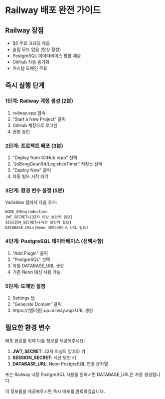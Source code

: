 # Railway 배포 완전 가이드

## Railway 장점
- $5 무료 크레딧 제공
- 슬립 모드 없음 (항상 활성)
- PostgreSQL 데이터베이스 통합 제공
- GitHub 자동 동기화
- 커스텀 도메인 무료

## 즉시 실행 단계

### 1단계: Railway 계정 생성 (2분)
1. railway.app 접속
2. "Start a New Project" 클릭
3. GitHub 계정으로 로그인
4. 권한 승인

### 2단계: 프로젝트 배포 (3분)
1. "Deploy from GitHub repo" 선택
2. "JoBongGeun94/LogisticsTimer" 저장소 선택
3. "Deploy Now" 클릭
4. 자동 빌드 시작 대기

### 3단계: 환경 변수 설정 (5분)
Variables 탭에서 다음 추가:
```
NODE_ENV=production
JWT_SECRET=[32자 이상 보안키 필요]
SESSION_SECRET=[세션 보안키 필요]
DATABASE_URL=[Neon 데이터베이스 URL 필요]
```

### 4단계: PostgreSQL 데이터베이스 (선택사항)
1. "Add Plugin" 클릭
2. "PostgreSQL" 선택
3. 자동 DATABASE_URL 생성
4. 기존 Neon 대신 사용 가능

### 5단계: 도메인 설정
1. Settings 탭
2. "Generate Domain" 클릭
3. https://[앱이름].up.railway.app URL 생성

## 필요한 환경 변수

배포 완료를 위해 다음 정보를 제공해주세요:

1. **JWT_SECRET**: 32자 이상의 암호화 키
2. **SESSION_SECRET**: 세션 보안 키  
3. **DATABASE_URL**: Neon PostgreSQL 연결 문자열

또는 Railway 내장 PostgreSQL 사용을 원하시면 DATABASE_URL은 자동 생성됩니다.

이 정보들을 제공해주시면 즉시 배포를 완료하겠습니다.